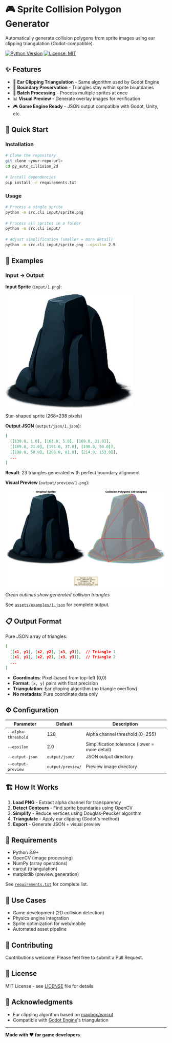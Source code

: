 # 🎮 Sprite Collision Polygon Generator

Automatically generate collision polygons from sprite images using ear clipping triangulation (Godot-compatible).

[![Python Version](https://img.shields.io/badge/python-3.9+-blue.svg)](https://www.python.org/downloads/)
[![License: MIT](https://img.shields.io/badge/License-MIT-yellow.svg)](https://opensource.org/licenses/MIT)

## ✨ Features

- 🔺 **Ear Clipping Triangulation** - Same algorithm used by Godot Engine
- 🎯 **Boundary Preservation** - Triangles stay within sprite boundaries
- 🚀 **Batch Processing** - Process multiple sprites at once
- 📊 **Visual Preview** - Generate overlay images for verification
- 🎮 **Game Engine Ready** - JSON output compatible with Godot, Unity, etc.

## 🚀 Quick Start

### Installation

```bash
# Clone the repository
git clone <your-repo-url>
cd py_auto_cillision_2d

# Install dependencies
pip install -r requirements.txt
```

### Usage

```bash
# Process a single sprite
python -m src.cli input/sprite.png

# Process all sprites in a folder
python -m src.cli input/

# Adjust simplification (smaller = more detail)
python -m src.cli input/sprite.png --epsilon 2.5
```

## 📖 Examples

### Input → Output

**Input Sprite** (`input/1.png`):

<img src="assets/examples/1.png" width="400" alt="Star sprite">

Star-shaped sprite (268×238 pixels)

**Output JSON** (`output/json/1.json`):

```json
[
  [[139.0, 1.0], [163.0, 5.0], [169.0, 21.0]],
  [[169.0, 21.0], [191.0, 37.0], [198.0, 50.0]],
  [[198.0, 50.0], [206.0, 81.0], [214.0, 153.0]],
  ...
]
```

**Result**: 23 triangles generated with perfect boundary alignment

**Visual Preview** (`output/preview/1.png`):

<img src="assets/examples/output/preview/1.png" width="600" alt="Collision preview">

*Green outlines show generated collision triangles*

See [`assets/examples/1.json`](assets/examples/1.json) for complete output.

## 📋 Output Format

Pure JSON array of triangles:

```json
[
  [[x1, y1], [x2, y2], [x3, y3]],  // Triangle 1
  [[x1, y1], [x2, y2], [x3, y3]],  // Triangle 2
  ...
]
```

- **Coordinates**: Pixel-based from top-left (0,0)
- **Format**: `[x, y]` pairs with float precision
- **Triangulation**: Ear clipping algorithm (no triangle overflow)
- **No metadata**: Pure coordinate data only

## ⚙️ Configuration

| Parameter | Default | Description |
|-----------|---------|-------------|
| `--alpha-threshold` | 128 | Alpha channel threshold (0-255) |
| `--epsilon` | 2.0 | Simplification tolerance (lower = more detail) |
| `--output-json` | `output/json/` | JSON output directory |
| `--output-preview` | `output/preview/` | Preview image directory |

## 🏗️ How It Works

1. **Load PNG** - Extract alpha channel for transparency
2. **Detect Contours** - Find sprite boundaries using OpenCV
3. **Simplify** - Reduce vertices using Douglas-Peucker algorithm
4. **Triangulate** - Apply ear clipping (Godot's method)
5. **Export** - Generate JSON + visual preview

## 🔧 Requirements

- Python 3.9+
- OpenCV (image processing)
- NumPy (array operations)
- earcut (triangulation)
- matplotlib (preview generation)

See [`requirements.txt`](requirements.txt) for complete list.

## 🎯 Use Cases

- Game development (2D collision detection)
- Physics engine integration
- Sprite optimization for web/mobile
- Automated asset pipeline

## 🤝 Contributing

Contributions welcome! Please feel free to submit a Pull Request.

## 📄 License

MIT License - see [LICENSE](LICENSE) file for details.

## 🙏 Acknowledgments

- Ear clipping algorithm based on [mapbox/earcut](https://github.com/mapbox/earcut)
- Compatible with [Godot Engine](https://godotengine.org/)'s triangulation

---

**Made with ❤️ for game developers**
